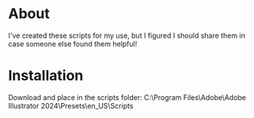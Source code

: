 # About
I've created these scripts for my use, but I figured I should share them in case someone else found them helpful!

# Installation
Download and place in the scripts folder:
C:\Program Files\Adobe\Adobe Illustrator 2024\Presets\en_US\Scripts
